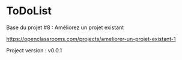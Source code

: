 ToDoList
========

Base du projet #8 : Améliorez un projet existant

https://openclassrooms.com/projects/ameliorer-un-projet-existant-1

Project version : v0.0.1